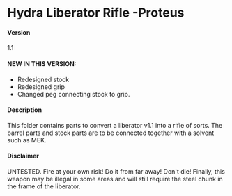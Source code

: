 # Hydra Liberator Rifle -Proteus

#### Version
1.1

#### NEW IN THIS VERSION:
* Redesigned stock
* Redesigned grip
* Changed peg connecting stock to grip.

#### Description
This folder contains parts to convert a liberator v1.1 into a rifle of sorts. The barrel parts and stock parts are to be connected together with a solvent such as MEK.

#### Disclaimer
UNTESTED. Fire at your own risk! Do it from far away! Don't die! Finally, this weapon may be illegal in some areas and will still require the steel chunk in the frame of the liberator.
